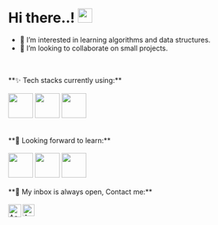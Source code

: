 <h1> Hi there..! <img src="https://github.com/piyushP7pravin/piyushP7pravin/blob/master/Hi.gif" width="29px"> </h1>

- 👀 I’m interested in learning algorithms and data structures.
- 💞️ I’m looking to collaborate on small projects.

<br>
<br>
**✨ Tech stacks currently using:** <br>
<br>
<code><a href="https://www.python.org/" target="_blank"><img height="50" src="https://www.vectorlogo.zone/logos/python/python-ar21.svg"></a></code>
<code><a href="https://jupyter.org/" target="_blank"><img height="50" src="https://www.vectorlogo.zone/logos/jupyter/jupyter-ar21.svg"></a></code>
<code><a href="https://www.java.com/en/" target="_blank"><img height="50" src="https://www.vectorlogo.zone/logos/java/java-ar21.svg"></a></code>
<br>
<br>
<br>
**🌱 Looking forward to learn:** <br>
<br>
<code><a href="https://www.javascript.com/" target="_blank"><img height="50" src="https://www.vectorlogo.zone/logos/javascript/javascript-ar21.svg"></a></code>
<code><a href="https://cloud.google.com/" target="_blank"><img height="50" src="https://www.vectorlogo.zone/logos/google_cloud/google_cloud-ar21.svg"></a></code>
<code><a href="https://golang.org/" target="_blank"><img height="50" src="https://www.vectorlogo.zone/logos/golang/golang-ar21.svg"></a></code>
<br>
<br>
**💬 My inbox is always open, Contact me:**
<br>
<br> 
  <a href="mailto:aayush.shukla.366@gmail.com" target="_blank">
    <img align="left" alt="Aayush Shukla | Gmail" width="26px" src="https://iconape.com/wp-content/uploads/1/11/gmail-02.png" />
  </a>
  <a href="https://www.instagram.com/ytb.oreus.bs/" target="_blank">
    <img align="left" alt="Aayush Shukla | Instagram" width="24px" src="https://i0.wp.com/statesborodowntown.com/wp-content/uploads/2016/01/instagram-Logo-PNG-Transparent-Background-download.png?fit=1000%2C1000&ssl=1"  />
  </a>
